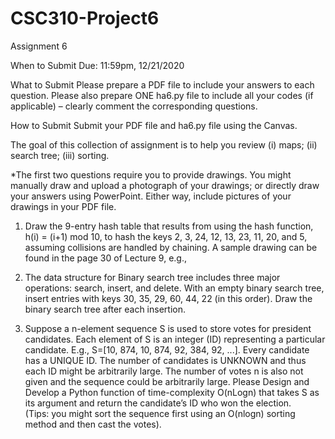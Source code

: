 # CSC310-Project6
Assignment 6 
 
 
When to Submit 
Due: 11:59pm, 12/21/2020 
 
What to Submit 
   Please prepare a PDF file to include your answers to each question. Please also prepare 
ONE ha6.py file to include all your codes (if applicable) – clearly comment the corresponding 
questions.  
 
How to Submit 
  Submit your PDF file and ha6.py file using the Canvas.  
 
The goal of this collection of assignment is to help you review (i)  maps; (ii) search tree; (iii) 
sorting.  
 
*The first two questions require you to provide drawings. You might manually draw and upload 
a photograph of your drawings; or directly draw your answers using PowerPoint. Either way, 
include pictures of your drawings in your PDF file.  
 
 
1. Draw the 9-entry hash table that results from using the hash function, h(i) = (i+1) mod 10, to 
hash the keys 2, 3, 24, 12, 13, 23, 11, 20, and 5, assuming collisions are handled by chaining.  A 
sample drawing can be found in the page 30 of Lecture 9, e.g., 
  
  
2.  The data structure for Binary search tree includes three major operations: search, insert, and 
delete. With an empty binary search tree, insert entries with keys 30, 35, 29, 60, 44, 22 (in this 
order). Draw the binary search tree after each insertion.  
 
 
3. Suppose a n-element sequence S is used to store votes for president candidates.  Each element 
of S is an integer (ID) representing a particular candidate. E.g., S=[10, 874, 10, 874, 92, 384, 
92, ...]. Every candidate has a UNIQUE ID. The number of candidates is UNKNOWN and thus 
each ID might be arbitrarily large. The number of votes n is also not given and the sequence 
could be arbitrarily large. Please Design and Develop a Python function of time-complexity 
O(nLogn) that takes S as its argument and return the candidate’s ID who won the election.  
(Tips: you might sort the sequence first using an O(nlogn) sorting method and then cast the 
votes). 
